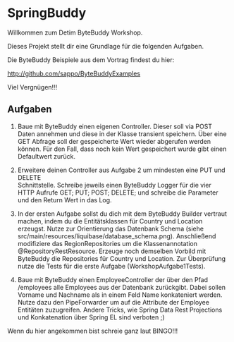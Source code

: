 # SpringBuddy

Willkommen zum Detim ByteBuddy Workshop.

Dieses Projekt stellt dir eine Grundlage für die folgenden Aufgaben.

Die ByteBuddy Beispiele aus dem Vortrag findest du hier:

http://github.com/sappo/ByteBuddyExamples

Viel Vergnügen!!!

## Aufgaben

1. Baue mit ByteBuddy einen eigenen Controller. Dieser soll via POST Daten 
   annehmen und diese in der Klasse transient speichern. Über eine GET Abfrage
   soll der gespeicherte Wert wieder abgerufen werden können. Für den Fall, dass
   noch kein Wert gespeichert wurde gibt einen Defaultwert zurück.
   
2. Erweitere deinen Controller aus Aufgabe 2 um mindesten eine PUT und DELETE  
   Schnittstelle. Schreibe jeweils einen ByteBuddy Logger für die vier HTTP 
   Aufrufe GET; PUT; POST; DELETE; und schreibe die Parameter und den Return
   Wert in das Log.

3. In der ersten Aufgabe sollst du dich mit dem ByteBuddy Builder vertraut
   machen, indem du die Entitätsklassen für Country und Location erzeugst. Nutze
   zur Orientierung das Datenbank Schema 
   (siehe src/main/resources/liquibase/database_schema.png). Anschließend 
   modifiziere das RegionRepositories um die Klassenannotation 
   @RepositoryRestResource. Erzeuge noch demselben Vorbild mit ByteBuddy die
   Repositories für Country und Location. Zur Überprüfung nutze die Tests für 
   die erste Aufgabe (WorkshopAufgabe1Tests).
   
4. Baue mit ByteBuddy einen EmployeeController der über den Pfad /employees alle
   Employees aus der Datenbank zurückgibt. Dabei sollen Vorname und Nachname als
   in einem Feld Name konkateniert werden. Nutze dazu den PipeForwarder um auf 
   die Attribute der Employee Entitäten zuzugreifen. Andere Tricks, wie Spring
   Data Rest Projections und Konkatenation über Spring EL sind verboten ;)

Wenn du hier angekommen bist schreie ganz laut BINGO!!!
